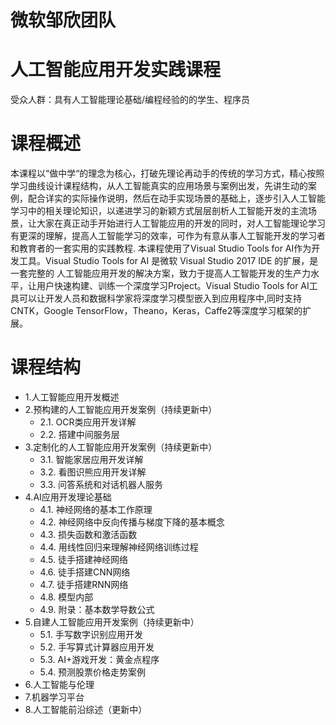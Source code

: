 # 微软邹欣团队
# 人工智能应用开发实践课程
受众人群：具有人工智能理论基础/编程经验的的学生、程序员
# 课程概述
本课程以“做中学“的理念为核心，打破先理论再动手的传统的学习方式，精心按照学习曲线设计课程结构，从人工智能真实的应用场景与案例出发，先讲生动的案例，配合详实的实际操作说明，然后在动手实现场景的基础上，逐步引入人工智能学习中的相关理论知识，以递进学习的新颖方式层层剖析人工智能开发的主流场景，让大家在真正动手开始进行人工智能应用的开发的同时，对人工智能理论学习有更深的理解，提高人工智能学习的效率，可作为有意从事人工智能开发的学习者和教育者的一套实用的实践教程.
本课程使用了Visual Studio Tools for AI作为开发工具。Visual Studio Tools for AI 是微软 Visual Studio 2017 IDE 的扩展，是一套完整的 人工智能应用开发的解决方案，致力于提高人工智能开发的生产力水平，让用户快速构建、训练一个深度学习Project。Visual Studio Tools for AI工具可以让开发人员和数据科学家将深度学习模型嵌入到应用程序中,同时支持CNTK，Google TensorFlow，Theano，Keras，Caffe2等深度学习框架的扩展。


# 课程结构

* 1.人工智能应用开发概述
* 2.预构建的人工智能应用开发案例（持续更新中）
    * 2.1.	OCR类应用开发详解 
    * 2.2.	搭建中间服务层
* 3.定制化的人工智能应用开发案例（持续更新中）
    * 3.1.	智能家居应用开发详解
    * 3.2.	看图识熊应用开发详解
    * 3.3.  问答系统和对话机器人服务
* 4.AI应用开发理论基础
    * 4.1.	神经网络的基本工作原理
    * 4.2.	神经网络中反向传播与梯度下降的基本概念
    * 4.3.	损失函数和激活函数
    * 4.4.	用线性回归来理解神经网络训练过程
    * 4.5.	徒手搭建神经网络
    * 4.6.	徒手搭建CNN网络
    * 4.7.	徒手搭建RNN网络
    * 4.8.	模型内部
    * 4.9.	附录：基本数学导数公式
* 5.自建人工智能应用开发案例（持续更新中） 
    * 5.1.  手写数字识别应用开发 
    * 5.2.  手写算式计算器应用开发
    * 5.3.  AI+游戏开发：黄金点程序
    * 5.4.  预测股票价格走势案例
* 6.人工智能与伦理 
* 7.机器学习平台
* 8.人工智能前沿综述（更新中）


